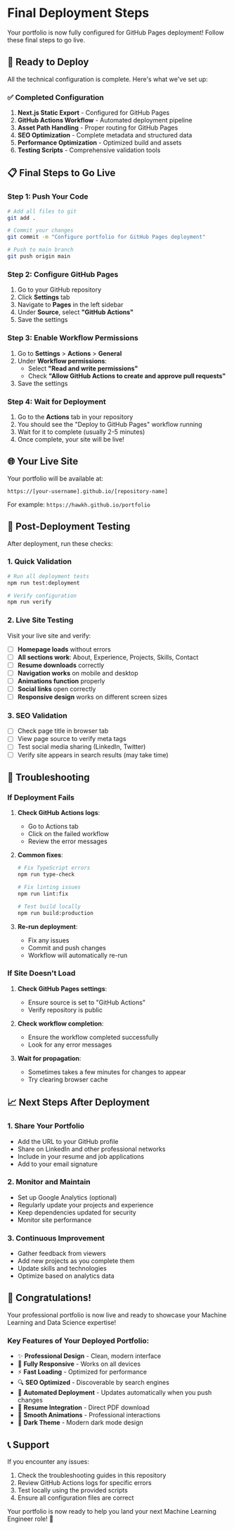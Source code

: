 # Final Deployment Steps

Your portfolio is now fully configured for GitHub Pages deployment! Follow these final steps to go live.

## 🚀 Ready to Deploy

All the technical configuration is complete. Here's what we've set up:

### ✅ Completed Configuration

1. **Next.js Static Export** - Configured for GitHub Pages
2. **GitHub Actions Workflow** - Automated deployment pipeline
3. **Asset Path Handling** - Proper routing for GitHub Pages
4. **SEO Optimization** - Complete metadata and structured data
5. **Performance Optimization** - Optimized build and assets
6. **Testing Scripts** - Comprehensive validation tools

## 📋 Final Steps to Go Live

### Step 1: Push Your Code

```bash
# Add all files to git
git add .

# Commit your changes
git commit -m "Configure portfolio for GitHub Pages deployment"

# Push to main branch
git push origin main
```

### Step 2: Configure GitHub Pages

1. Go to your GitHub repository
2. Click **Settings** tab
3. Navigate to **Pages** in the left sidebar
4. Under **Source**, select **"GitHub Actions"**
5. Save the settings

### Step 3: Enable Workflow Permissions

1. Go to **Settings** > **Actions** > **General**
2. Under **Workflow permissions**:
   - Select **"Read and write permissions"**
   - Check **"Allow GitHub Actions to create and approve pull requests"**
3. Save the settings

### Step 4: Wait for Deployment

1. Go to the **Actions** tab in your repository
2. You should see the "Deploy to GitHub Pages" workflow running
3. Wait for it to complete (usually 2-5 minutes)
4. Once complete, your site will be live!

## 🌐 Your Live Site

Your portfolio will be available at:
```
https://[your-username].github.io/[repository-name]
```

For example: `https://hawkh.github.io/portfolio`

## 🧪 Post-Deployment Testing

After deployment, run these checks:

### 1. Quick Validation
```bash
# Run all deployment tests
npm run test:deployment

# Verify configuration
npm run verify
```

### 2. Live Site Testing

Visit your live site and verify:

- [ ] **Homepage loads** without errors
- [ ] **All sections work**: About, Experience, Projects, Skills, Contact
- [ ] **Resume downloads** correctly
- [ ] **Navigation works** on mobile and desktop
- [ ] **Animations function** properly
- [ ] **Social links** open correctly
- [ ] **Responsive design** works on different screen sizes

### 3. SEO Validation

- [ ] Check page title in browser tab
- [ ] View page source to verify meta tags
- [ ] Test social media sharing (LinkedIn, Twitter)
- [ ] Verify site appears in search results (may take time)

## 🔧 Troubleshooting

### If Deployment Fails

1. **Check GitHub Actions logs**:
   - Go to Actions tab
   - Click on the failed workflow
   - Review the error messages

2. **Common fixes**:
   ```bash
   # Fix TypeScript errors
   npm run type-check
   
   # Fix linting issues
   npm run lint:fix
   
   # Test build locally
   npm run build:production
   ```

3. **Re-run deployment**:
   - Fix any issues
   - Commit and push changes
   - Workflow will automatically re-run

### If Site Doesn't Load

1. **Check GitHub Pages settings**:
   - Ensure source is set to "GitHub Actions"
   - Verify repository is public

2. **Check workflow completion**:
   - Ensure the workflow completed successfully
   - Look for any error messages

3. **Wait for propagation**:
   - Sometimes takes a few minutes for changes to appear
   - Try clearing browser cache

## 📈 Next Steps After Deployment

### 1. Share Your Portfolio

- Add the URL to your GitHub profile
- Share on LinkedIn and other professional networks
- Include in your resume and job applications
- Add to your email signature

### 2. Monitor and Maintain

- Set up Google Analytics (optional)
- Regularly update your projects and experience
- Keep dependencies updated for security
- Monitor site performance

### 3. Continuous Improvement

- Gather feedback from viewers
- Add new projects as you complete them
- Update skills and technologies
- Optimize based on analytics data

## 🎉 Congratulations!

Your professional portfolio is now live and ready to showcase your Machine Learning and Data Science expertise!

### Key Features of Your Deployed Portfolio:

- ✨ **Professional Design** - Clean, modern interface
- 📱 **Fully Responsive** - Works on all devices
- ⚡ **Fast Loading** - Optimized for performance
- 🔍 **SEO Optimized** - Discoverable by search engines
- 🤖 **Automated Deployment** - Updates automatically when you push changes
- 📄 **Resume Integration** - Direct PDF download
- 🎨 **Smooth Animations** - Professional interactions
- 🌙 **Dark Theme** - Modern dark mode design

## 📞 Support

If you encounter any issues:

1. Check the troubleshooting guides in this repository
2. Review GitHub Actions logs for specific errors
3. Test locally using the provided scripts
4. Ensure all configuration files are correct

Your portfolio is now ready to help you land your next Machine Learning Engineer role! 🚀